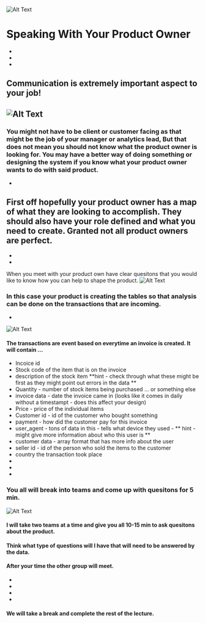 ![Alt Text](https://media.giphy.com/media/B150T0UlLdFMkTFv3H/giphy.gif)

# Speaking With Your Product Owner
- 
-  
-   
## Communication is extremely important aspect to your job! 
![Alt Text](https://media.giphy.com/media/jV4wbvtJxdjnMriYmY/giphy.gif)
-  
### You might not have to be client or customer facing as that might be the job of your manager or analytics lead, But that does not mean you should not know what the product owner is looking for.  You may have a better way of doing something or designing the system if you know what your product owner wants to do with said product.  
-
First off hopefully your product owner has a map of what they are looking to accomplish.  They should also have your role defined and what you need to create.  Granted not all product owners are perfect.  
- 
- 
- 
When you meet with your product own have clear quesitons that you would like to know how you can help to shape the product.
![Alt Text](https://media.giphy.com/media/XHVmD4RyXgSjd8aUMb/giphy.gif) 
### In this case your product is creating the tables so that analysis can be done on the transactions that are incoming.  
- 
![Alt Text](https://media.giphy.com/media/3o7aTHtiZ0FBhnJTag/giphy.gif) 
#### The transactions are event based on everytime an invoice is created.  It will contain ...
- Incoice id
- Stock code of the item that is on the invoice
- description of the stock item **hint - check through what these might be first as they might point out errors in the data **
- Quantity - number of stock items being purchased ... or something else 
- invoice data - date the invoice came in (looks like it comes in daily without a timestampt - does this affect your design)
- Price - price of the individual items 
- Customer id - id of the customer who bought something 
- payment - how did the customer pay for this invoice 
- user_agent - tons of data in this - tells what device they used - ** hint - might give more information about who this user is **
- customer data - array format that has more info about the user
- seller id - id of the person who sold the items to the customer 
- country the transaction took place
- 
- 
- 
### You all will break into teams and come up with quesitons for 5 min.  
![Alt Text](https://media.giphy.com/media/l2Jec1o4kpDDjThg4/giphy.gif) 

#### I will take two teams at a time and give you all 10-15 min to ask quesitons about the product. 
#### Think what type of questions will I have that will need to be answered by the data. 
#### After your time the other group will meet.  
 -
-  
-   
-   
#### We will take a break and complete the rest of the lecture.  
